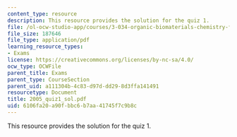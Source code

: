 ```yaml
---
content_type: resource
description: This resource provides the solution for the quiz 1.
file: /ol-ocw-studio-app/courses/3-034-organic-biomaterials-chemistry-fall-2005/6106fa20a90fbbc6b7aa41745f7c9b8c_2005_quiz1_sol.pdf
file_size: 187646
file_type: application/pdf
learning_resource_types:
- Exams
license: https://creativecommons.org/licenses/by-nc-sa/4.0/
ocw_type: OCWFile
parent_title: Exams
parent_type: CourseSection
parent_uid: a111304b-4c83-d97d-dd29-8d3ffa141491
resourcetype: Document
title: 2005_quiz1_sol.pdf
uid: 6106fa20-a90f-bbc6-b7aa-41745f7c9b8c
---
```

This resource provides the solution for the quiz 1.